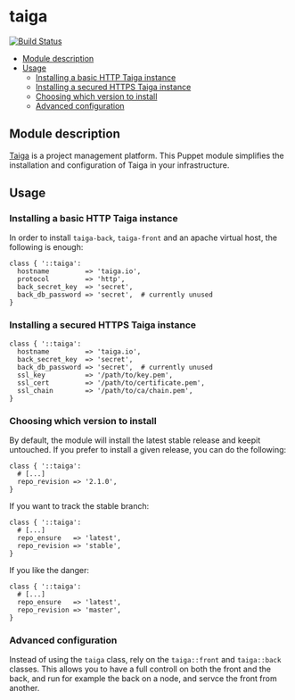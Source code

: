 # taiga

[![Build Status](https://github.com/opus-codium/puppet-taiga/workflows/CI/badge.svg)](https://github.com/opus-codium/puppet-taiga/actions?query=workflow%3ACI)

<!-- vim-markdown-toc GFM -->

* [Module description](#module-description)
* [Usage](#usage)
  * [Installing a basic HTTP Taiga instance](#installing-a-basic-http-taiga-instance)
  * [Installing a secured HTTPS Taiga instance](#installing-a-secured-https-taiga-instance)
  * [Choosing which version to install](#choosing-which-version-to-install)
  * [Advanced configuration](#advanced-configuration)

<!-- vim-markdown-toc -->

## Module description

[Taiga](https://taiga.io/) is a project management platform.
This Puppet module simplifies the installation and configuration of Taiga in your infrastructure.

## Usage

### Installing a basic HTTP Taiga instance

In order to install `taiga-back`, `taiga-front` and an apache virtual host, the following is enough:

```puppet
class { '::taiga':
  hostname         => 'taiga.io',
  protocol         => 'http',
  back_secret_key  => 'secret',
  back_db_password => 'secret',  # currently unused
}
```

### Installing a secured HTTPS Taiga instance

```puppet
class { '::taiga':
  hostname         => 'taiga.io',
  back_secret_key  => 'secret',
  back_db_password => 'secret',  # currently unused
  ssl_key          => '/path/to/key.pem',
  ssl_cert         => '/path/to/certificate.pem',
  ssl_chain        => '/path/to/ca/chain.pem',
}
```

### Choosing which version to install

By default, the module will install the latest stable release and keepit untouched.  If you prefer to install a given release, you can do the following:

```puppet
class { '::taiga':
  # [...]
  repo_revision => '2.1.0',
}
```

If you want to track the stable branch:

```puppet
class { '::taiga':
  # [...]
  repo_ensure   => 'latest',
  repo_revision => 'stable',
}
```

If you like the danger:

```puppet
class { '::taiga':
  # [...]
  repo_ensure   => 'latest',
  repo_revision => 'master',
}
```

### Advanced configuration

Instead of using the `taiga` class, rely on the `taiga::front` and `taiga::back` classes.  This allows you to have a full controll on both the front and the back, and run for example the back on a node, and servce the front from another.
